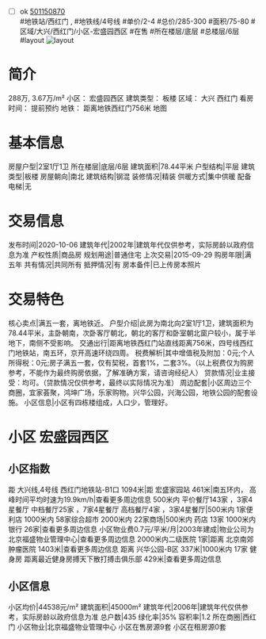 - [ ] ok [501150870](https://bj.5i5j.com/ershoufang/501150870.html)  
 #地铁站/西红门 ,  #地铁线/4号线
#单价/2-4 #总价/285-300 #面积/75-80   #区域/大兴/西红门/小区-宏盛园西区 #在售 #所在楼层/底层 #总楼层/6层 #layout 
![layout](http://image2a.5i5j.com/bdir/layout/2ea9eff73f8c4c7698088355447939e2.jpg_P5.jpg) 
# 简介 
 288万,  3.67万/m² 
小区： 宏盛园西区
建筑类型： 板楼
区域： 大兴 西红门
看房时间： 提前预约
地铁： 距离地铁西红门756米 地图
# 基本信息 
 房屋户型|2室1厅1卫
所在楼层|底层/6层
建筑面积|78.44平米
户型结构|平层
建筑类型|板楼
房屋朝向|南北
建筑结构|钢混
装修情况|精装
供暖方式|集中供暖
配备电梯|无
# 交易信息 
 发布时间|2020-10-06
建筑年代|2002年|建筑年代仅供参考，实际房龄以政府信息为准
产权性质|商品房
规划用途|普通住宅
上次交易|2015-09-29
购房年限|满五年
共有情况|共同所有
抵押情况|有
房本备件|已上传房本照片
# 交易特色 
 核心卖点|满五一套，离地铁近。
户型介绍|此房为南北向2室1厅1卫，建筑面积为78.44平米，主卧朝南，次卧客厅朝北，朝北的客厅和卧室朝北窗户较小，属于半地下，南侧不受影响。
交通出行|距离地铁西红门站直线距离756米，四号线西红门地铁站，南五环，京开高速环绕四周。
税费解析|其中增值税及附加：0元;个人所得税：0元;房子满五一套，仅有契税，首套1%，二套3%。（以上税费仅为购房参考，不能作为最终购房依据，了解准确方案，请咨询经纪人）
贷款情况|业主接受：均可。（贷款情况仅供参考，最终以实际情况为准）
周边配套|小区周边三个商圈，宜家荟聚，鸿坤广场，乐家购物。兴华公园，兴海公园，地铁公园的配套设施。
小区信息|小区有四栋楼组成，人口少，管理好。
# 小区 宏盛园西区
## 小区指数 
 距 大兴线,4号线 西红门地铁站-B1口 1094米|距 宏盛家园站 461米|南五环内， 高峰时间平均时速为19.9km/h|查看更多周边信息
500米内 平价餐厅143家 ，3家4星餐厅
中档餐厅25家 ，7家4星餐厅
高档餐厅4家 ，3家4星餐厅|500米内 1家便利店
1000米内 58家综合超市
2000米内 22家商场|500米内 药店 13家
1000米内 银行 26家|查看更多周边信息
小区物业费0.7元/平米/月|2003年建成|物业公司为北京福盛物业管理中心|查看更多周边信息
2000米内二级医院 1家|距离 北京南郊肿瘤医院  1403米|查看更多周边信息
距离 兴华公园-B区 337米|1000米内 17家 健身房
距离最近健身房搏天下散打搏击俱乐部 429米|查看更多周边信息
## 小区信息 
 小区均价|44538元/m²
建筑面积|45000m²
建筑年代|2006年|建筑年代仅供参考，实际房龄以政府信息为准
总户数|435
绿化率|35%
容积率|1.2
所在商圈|西红门
小区物业|北京福盛物业管理中心
小区在售房源9套
小区在租房源0套
